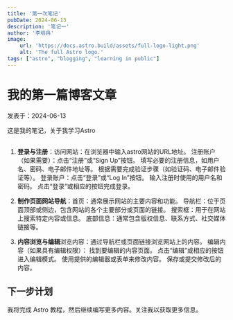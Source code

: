 ```yaml
---
title: '第一次笔记'
pubDate: 2024-06-13
description: '笔记一'
author: '李培冉'
image:
    url: 'https://docs.astro.build/assets/full-logo-light.png'
    alt: 'The full Astro logo.'
tags: ["astro", "blogging", "learning in public"]
---
```


# 我的第一篇博客文章

 发表于：2024-06-13

 这是我的笔记，关于我学习Astro

 ## 

 1. **登录与注册**：访问网站：在浏览器中输入astro网站的URL地址。
      注册账户（如果需要）：点击“注册”或“Sign Up”按钮。
填写必要的注册信息，如用户名、密码、电子邮件地址等。
根据需要完成验证步骤（如验证码、电子邮件验证等）。
登录账户：点击“登录”或“Log In”按钮。
输入注册时使用的用户名和密码。
点击“登录”或相应的按钮完成登录。

 2. **制作页面网站导航**：首页：通常展示网站的主要内容和功能。
导航栏：位于页面顶部或侧边，包含网站的各个主要部分或页面的链接。
搜索框：用于在网站上搜索特定内容或信息。
底部信息：通常包含版权信息、联系方式、社交媒体链接等。

 3. **内容浏览与编辑**浏览内容：通过导航栏或页面链接浏览网站上的内容。
编辑内容（如果具有编辑权限）：
找到要编辑的内容页面。
点击“编辑”或相应的按钮进入编辑模式。
使用提供的编辑器或表单来修改内容。
保存或提交修改后的内容。

 ## 下一步计划

 我将完成 Astro 教程，然后继续编写更多内容。关注我以获取更多信息。